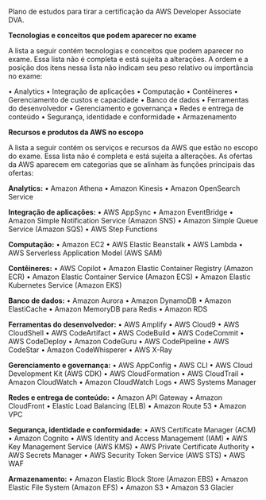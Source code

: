 Plano de estudos para tirar a certificação da AWS Developer Associate DVA.

**Tecnologias e conceitos que podem aparecer no exame**

A lista a seguir contém tecnologias e conceitos que podem aparecer no exame. Essa lista não é completa e está sujeita a alterações. A ordem e a posição dos itens nessa lista não indicam seu peso relativo ou importância no exame:

• Analytics • Integração de aplicações • Computação • Contêineres • Gerenciamento de custos e capacidade • Banco de dados • Ferramentas do desenvolvedor • Gerenciamento e governança • Redes e entrega de conteúdo • Segurança, identidade e conformidade • Armazenamento

**Recursos e produtos da AWS no escopo**

A lista a seguir contém os serviços e recursos da AWS que estão no escopo do exame. Essa lista não é completa e está sujeita a alterações. As ofertas da AWS aparecem em categorias que se alinham às funções principais das ofertas:

**Analytics:** • Amazon Athena • Amazon Kinesis • Amazon OpenSearch Service

**Integração de aplicações:** • AWS AppSync • Amazon EventBridge • Amazon Simple Notification Service (Amazon SNS) • Amazon Simple Queue Service (Amazon SQS) • AWS Step Functions

**Computação:** • Amazon EC2 • AWS Elastic Beanstalk • AWS Lambda • AWS Serverless Application Model (AWS SAM)

**Contêineres:** • AWS Copilot • Amazon Elastic Container Registry (Amazon ECR) • Amazon Elastic Container Service (Amazon ECS) • Amazon Elastic Kubernetes Service (Amazon EKS)

**Banco de dados:** • Amazon Aurora • Amazon DynamoDB • Amazon ElastiCache • Amazon MemoryDB para Redis • Amazon RDS

**Ferramentas do desenvolvedor:** • AWS Amplify • AWS Cloud9 • AWS CloudShell • AWS CodeArtifact • AWS CodeBuild • AWS CodeCommit • AWS CodeDeploy • Amazon CodeGuru • AWS CodePipeline • AWS CodeStar • Amazon CodeWhisperer • AWS X-Ray

**Gerenciamento e governança:** • AWS AppConfig • AWS CLI • AWS Cloud Development Kit (AWS CDK) • AWS CloudFormation • AWS CloudTrail • Amazon CloudWatch • Amazon CloudWatch Logs • AWS Systems Manager

**Redes e entrega de conteúdo:** • Amazon API Gateway • Amazon CloudFront • Elastic Load Balancing (ELB) • Amazon Route 53 • Amazon VPC

**Segurança, identidade e conformidade:** • AWS Certificate Manager (ACM) • Amazon Cognito • AWS Identity and Access Management (IAM) • AWS Key Management Service (AWS KMS) • AWS Private Certificate Authority • AWS Secrets Manager • AWS Security Token Service (AWS STS) • AWS WAF

**Armazenamento:** • Amazon Elastic Block Store (Amazon EBS) • Amazon Elastic File System (Amazon EFS) • Amazon S3 • Amazon S3 Glacier